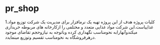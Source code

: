 # pr_shop
1.کلیات پروژه هدف از این پروژه تهیه یک نرمافزار برای مدیریت یک شرکت توزیع مواد غذاییاست.این شرکت مواد غذایی متعدد و مختلفی را ازکارخانه های مربوطه خریداری میکندوآنهارابه نحومناسب نگهداری کرده وباتوجه به نیازوحجم تقاضای موجود درهرفروشگاه به نحومناسب تقسیم وتوزیع مینمایدد.
